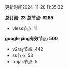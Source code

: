 更新时间2024-11-28 11:35:32

**总订阅: 23**
**总节点: 6285**
- vless节点: 11

**google ping有效节点: 500**
- v2ray节点: 442
- ss节点: 53
- trojan节点: 5
